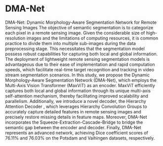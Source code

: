 # DMA-Net
DMA-Net: Dynamic Morphology-Aware Segmentation Network for Remote Sensing Images
The objective of semantic segmentation is to categorize each pixel in a remote sensing image. Given the considerable size of high-resolution images and the limitations of computing resources, it is common practice to divide them into multiple sub-images during the data preprocessing stage. This necessitates that the segmentation model possess robust capabilities for capturing both local and global information. The deployment of lightweight remote sensing segmentation models is advantageous due to their ease of implementation and rapid computation speeds, which facilitate real-time target recognition and tracking in video stream segmentation scenarios. In this study, we propose the Dynamic Morphology-Aware Segmentation Network (DMA-Net), which employs the Multi-Axis Vision Transformer (MaxViT) as an encoder. MaxViT efficiently captures both local and global information through its unique multi-axis self-attention mechanism, thereby facilitating improved scalability and parallelism. Additionally, we introduce a novel decoder, the Hierarchy Attention Decoder , which leverages Hierarchy Convolution Groups to accurately capture detailed features in remote sensing images and precisely restore missing details in feature maps. Moreover, DMA-Net incorporates the Squeeze-Extraction-Cascade-Bridge to bridge the semantic gap between the encoder and decoder. Finally, DMA-Net represents an advanced network, achieving Dice coefficient scores of 76.11\% and 76.03\% on the Potsdam and Vaihingen datasets, respectively.
